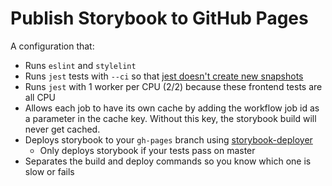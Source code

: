 # Publish Storybook to GitHub Pages

A configuration that:

- Runs `eslint` and `stylelint`
- Runs `jest` tests with `--ci` so that [jest doesn't create new snapshots](https://jestjs.io/docs/en/cli.html#--ci)
- Runs `jest` with 1 worker per CPU (2/2) because these frontend tests are all CPU
- Allows each job to have its own cache by adding the workflow job id as a parameter in the cache key.
  Without this key, the storybook build will never get cached.
- Deploys storybook to your `gh-pages` branch using [storybook-deployer](https://github.com/storybookjs/storybook-deployer)
  - Only deploys storybook if your tests pass on master
- Separates the build and deploy commands so you know which one is slow or fails
